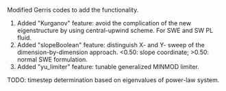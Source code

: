 Modified Gerris codes to add the functionality.

1. Added "Kurganov" feature: avoid the complication of the new eigenstructure by using central-upwind scheme. For SWE and SW PL fluid.
2. Added "slopeBoolean" feature: distinguish X- and Y- sweep of the dimension-by-dimension approach. <0.50: slope coordinate; >0.50: normal SWE formulation.
3. Added "yu_limiter" feature: tunable generalized MINMOD limiter.

TODO: timestep determination based on eigenvalues of power-law system.
